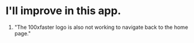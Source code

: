 # I'll improve in this app.
1. "The 100xfaster logo is also not working to navigate back to the home page."
